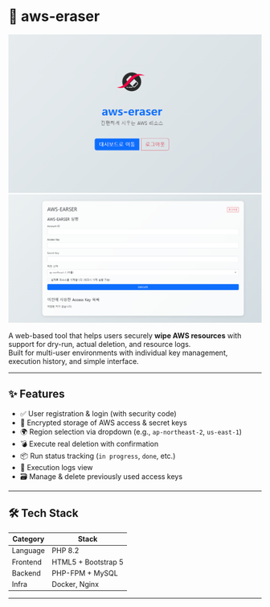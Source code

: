 # 🧹 aws-eraser

![screenshot-1](./storage/main.png)
![screenshot-2](./storage/dashboard.png)

A web-based tool that helps users securely **wipe AWS resources** with support for dry-run, actual deletion, and resource logs.  
Built for multi-user environments with individual key management, execution history, and simple interface.

---

## ✨ Features

- ✅ User registration & login (with security code)
- 🔐 Encrypted storage of AWS access & secret keys
- 🌍 Region selection via dropdown (e.g., `ap-northeast-2`, `us-east-1`)
- 💣 Execute real deletion with confirmation
- 📦 Run status tracking (`in progress`, `done`, etc.)
- 📜 Execution logs view
- 🗃️ Manage & delete previously used access keys

---

## 🛠️ Tech Stack

| Category        | Stack                     |
|-----------------|---------------------------|
| Language        | PHP 8.2                   |
| Frontend        | HTML5 + Bootstrap 5       |
| Backend         | PHP-FPM + MySQL           |
| Infra           | Docker, Nginx             |

---


